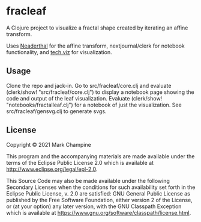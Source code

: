 # fracleaf

A Clojure project to visualize a fractal shape created by iterating an affine transform.

Uses [Neaderthal](https://neanderthal.uncomplicate.org/) for the affine transform, nextjournal/clerk for notebook functionality, and [tech.viz](https://github.com/techascent/tech.viz) for visualization.

## Usage

Clone the repo and jack-in.
Go to src/fracleaf/core.clj and evaluate (clerk/show! "src/fracleaf/core.clj") to display a notebook page showing the code and output of the leaf visualization. Evaluate (clerk/show! "notebooks/fractalleaf.clj") for a notebook of just the visualization. See src/fracleaf/gensvg.clj to generate svgs.

## License

Copyright © 2021 Mark Champine

This program and the accompanying materials are made available under the
terms of the Eclipse Public License 2.0 which is available at
http://www.eclipse.org/legal/epl-2.0.

This Source Code may also be made available under the following Secondary
Licenses when the conditions for such availability set forth in the Eclipse
Public License, v. 2.0 are satisfied: GNU General Public License as published by
the Free Software Foundation, either version 2 of the License, or (at your
option) any later version, with the GNU Classpath Exception which is available
at https://www.gnu.org/software/classpath/license.html.
